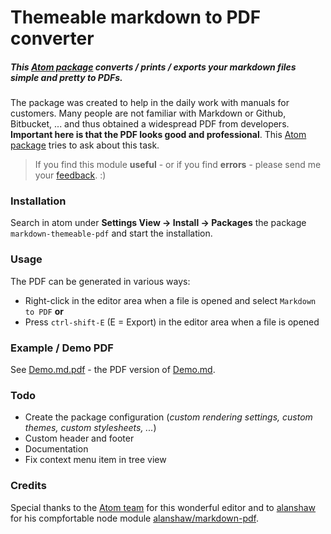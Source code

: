 Themeable markdown to PDF converter
===================================

##### This [Atom package](https://atom.io/packages/markdown-themeable-pdf) converts / prints / exports your markdown files simple and pretty to PDFs.

The package was created to help in the daily work with manuals for customers. Many people are not familiar with Markdown or Github, Bitbucket, ... and thus obtained a widespread PDF from developers. **Important here is that the PDF looks good and professional**. This [Atom package](https://atom.io/packages/markdown-themeable-pdf) tries to ask about this task.

> If you find this module **useful** - or if you find **errors** - please send me your [feedback](https://github.com/cakebake/markdown-themeable-pdf/issues/new). :)

### Installation

Search in atom under **Settings View -> Install -> Packages** the package `markdown-themeable-pdf` and start the installation.

### Usage

The PDF can be generated in various ways:

-	Right-click in the editor area when a file is opened and select `Markdown to PDF` **or**
-	Press `ctrl-shift-E` (E = Export) in the editor area when a file is opened

### Example / Demo PDF

See [Demo.md.pdf](https://github.com/cakebake/markdown-themeable-pdf/blob/master/tests/Demo.md.pdf) - the PDF version of [Demo.md](https://github.com/cakebake/markdown-themeable-pdf/blob/master/tests/Demo.md).

### Todo

-	Create the package configuration (*custom rendering settings, custom themes, custom stylesheets, ...*\)
-	Custom header and footer
-	Documentation
-	Fix context menu item in tree view

### Credits

Special thanks to the [Atom team](https://atom.io/) for this wonderful editor and to [alanshaw](https://github.com/alanshaw) for his compfortable node module [alanshaw/markdown-pdf](https://github.com/alanshaw/markdown-pdf).
